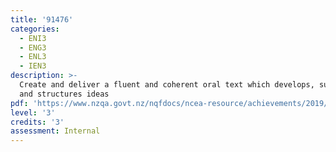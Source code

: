 ```yaml
---
title: '91476'
categories:
  - ENI3
  - ENG3
  - ENL3
  - IEN3
description: >-
  Create and deliver a fluent and coherent oral text which develops, sustains,
  and structures ideas
pdf: 'https://www.nzqa.govt.nz/nqfdocs/ncea-resource/achievements/2019/as91476.pdf'
level: '3'
credits: '3'
assessment: Internal
---
```


